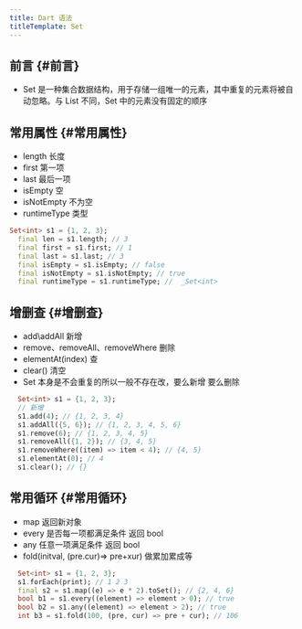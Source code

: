 ```yaml
---
title: Dart 语法
titleTemplate: Set
---				
```


## 前言 {#前言}
* Set 是一种集合数据结构，用于存储一组唯一的元素，其中重复的元素将被自动忽略。与 List 不同，Set 中的元素没有固定的顺序

## 常用属性 {#常用属性}
* length 长度
* first 第一项
* last 最后一项
* isEmpty 空
* isNotEmpty 不为空
* runtimeType 类型

```dart
Set<int> s1 = {1, 2, 3};
  final len = s1.length; // 3
  final first = s1.first; // 1
  final last = s1.last; // 3
  final isEmpty = s1.isEmpty; // false
  final isNotEmpty = s1.isNotEmpty; // true
  final runtimeType = s1.runtimeType; //  _Set<int>
```
## 增删查 {#增删查}
* add\addAll 新增
* remove、removeAll、removeWhere 删除
* elementAt(index) 查
* clear() 清空
* Set 本身是不会重复的所以一般不存在改，要么新增 要么删除

```dart
  Set<int> s1 = {1, 2, 3};
  // 新增
  s1.add(4); // {1, 2, 3, 4}
  s1.addAll({5, 6}); // {1, 2, 3, 4, 5, 6}
  s1.remove(6); // {1, 2, 3, 4, 5}
  s1.removeAll({1, 2}); // {3, 4, 5}
  s1.removeWhere((item) => item < 4); // {4, 5}
  s1.elementAt(0); // 4
  s1.clear(); // {}
```

## 常用循环 {#常用循环}
* map 返回新对象
* every 是否每一项都满足条件 返回 bool
* any 任意一项满足条件 返回 bool
* fold(initval, (pre.cur)=> pre+xur) 做累加累成等

```dart 
  Set<int> s1 = {1, 2, 3};
  s1.forEach(print); // 1 2 3
  final s2 = s1.map((e) => e * 2).toSet(); // {2, 4, 6}
  bool b1 = s1.every((element) => element > 0); // true
  bool b2 = s1.any((element) => element > 2); // true
  int b3 = s1.fold(100, (pre, cur) => pre + cur); // 106
```